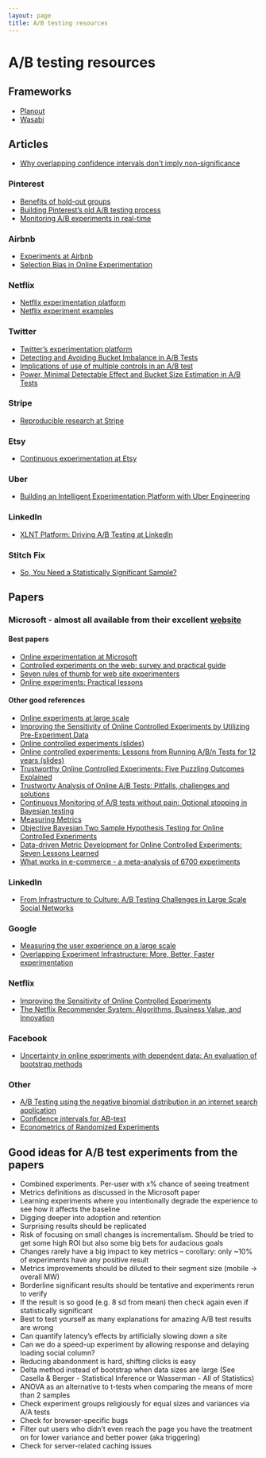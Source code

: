 ```yaml
---
layout: page
title: A/B testing resources
---
```


# A/B testing resources

## Frameworks
* [Planout](https://facebook.github.io/planout/)
* [Wasabi](https://github.com/intuit/wasabi)

## Articles
* [Why overlapping confidence intervals don't imply non-significance](https://medium.com/towards-data-science/why-overlapping-confidence-intervals-mean-nothing-about-statistical-significance-48360559900a)

### Pinterest
* [Benefits of hold-out groups](https://medium.com/@Pinterest_Engineering/how-holdout-groups-drive-sustainable-growth-35a4786c3801)
* [Building Pinterest’s old A/B testing process](https://medium.com/@Pinterest_Engineering/building-pinterests-a-b-testing-platform-ab4934ace9f4)
* [Monitoring A/B experiments in real-time](https://medium.com/@Pinterest_Engineering/monitoring-a-b-experiments-in-real-time-5cd3ee611c1)

### Airbnb
* [Experiments at Airbnb](https://medium.com/airbnb-engineering/experiments-at-airbnb-e2db3abf39e7)
* [Selection Bias in Online Experimentation](https://medium.com/airbnb-engineering/selection-bias-in-online-experimentation-c3d67795cceb)

### Netflix
* [Netflix experimentation platform](https://medium.com/netflix-techblog/its-all-a-bout-testing-the-netflix-experimentation-platform-4e1ca458c15)
* [Netflix experiment examples](https://medium.com/netflix-techblog/selecting-the-best-artwork-for-videos-through-a-b-testing-f6155c4595f6)

### Twitter
* [Twitter’s experimentation platform](https://blog.twitter.com/engineering/en_us/a/2015/twitter-experimentation-technical-overview.html)
* [Detecting and Avoiding Bucket Imbalance in A/B Tests](https://blog.twitter.com/engineering/en_us/a/2015/detecting-and-avoiding-bucket-imbalance-in-ab-tests.html)
* [Implications of use of multiple controls in an A/B test](https://blog.twitter.com/engineering/en_us/a/2016/implications-of-use-of-multiple-controls-in-an-ab-test.html)
* [Power, Minimal Detectable Effect and Bucket Size Estimation in A/B Tests](https://blog.twitter.com/engineering/en_us/a/2016/power-minimal-detectable-effect-and-bucket-size-estimation-in-ab-tests.html)

### Stripe
* [Reproducible research at Stripe](https://stripe.com/blog/reproducible-research)

### Etsy
* [Continuous experimentation at Etsy](http://mcfunley.com/design-for-continuous-experimentation)

### Uber
* [Building an Intelligent Experimentation Platform with Uber Engineering](https://eng.uber.com/experimentation-platform/)

### LinkedIn
* [XLNT Platform: Driving A/B Testing at LinkedIn](https://engineering.linkedin.com/ab-testing/xlnt-platform-driving-ab-testing-linkedin)

### Stitch Fix
* [So, You Need a Statistically Significant Sample?](http://multithreaded.stitchfix.com/blog/2015/05/26/significant-sample/)

## Papers
### Microsoft - almost all available from their excellent [website](http://exp-platform.com)
#### Best papers
* [Online experimentation at Microsoft](http://fabijan.info/papers/ICSE17_TheEvolutionOfCE_preprint.pdf)
* [Controlled experiments on the web: survey and practical guide](https://ai.stanford.edu/~ronnyk/2009controlledExperimentsOnTheWebSurvey.pdf)
* [Seven rules of thumb for web site experimenters](http://www.exp-platform.com/Documents/2014%20experimentersRulesOfThumb.pdf)
* [Online experiments: Practical lessons](http://ai.stanford.edu/~ronnyk/IEEE2010ExP.pdf)

#### Other good references
* [Online experiments at large scale](http://www.exp-platform.com/Documents/2013%20controlledExperimentsAtScale.pdf)
* [Improving the Sensitivity of Online Controlled Experiments by Utilizing Pre-Experiment Data](http://www.exp-platform.com/Documents/2013-02-CUPED-ImprovingSensitivityOfControlledExperiments.pdf)
* [Online controlled experiments (slides)](https://expplatform.sharepoint.com/Documents/2012-09%20ACMRecSysNR.pdf)
* [Online controlled experiments: Lessons from Running A/B/n Tests for 12 years (slides)](http://www.exp-platform.com/Documents/2015-08OnlineControlledExperimentsKDDKeynoteNR.pdf)
* [Trustworthy Online Controlled Experiments: Five Puzzling Outcomes Explained](http://www.exp-platform.com/Documents/puzzlingOutcomesInControlledExperiments.pdf)
* [Trustworty Analysis of Online A/B Tests: Pitfalls, challenges and solutions](http://www.exp-platform.com/Documents/2017WSDMDengLuLitz.pdf)
* [Continuous Monitoring of A/B tests without pain: Optional stopping in Bayesian testing](http://www.exp-platform.com/Documents/2016DSAAcontinuousMonitoringDengLuChen.pdf)
* [Measuring Metrics](http://www.exp-platform.com/Documents/2016CIKM_MeasuringMetrics.pdf)
* [Objective Bayesian Two Sample Hypothesis Testing for Online Controlled Experiments](http://www.exp-platform.com/Documents/BayesianAB.pdf)
* [Data-driven Metric Development for Online Controlled Experiments: Seven Lessons Learned](http://www.exp-platform.com/Documents/2016KDDMetricDevelopmentLessonsDengShi.pdf)
* [What works in e-commerce - a meta-analysis of 6700 experiments](http://www.qubit.com/sites/default/files/pdf/qubit_meta_analysis.pdf)

### LinkedIn
* [From Infrastructure to Culture: A/B Testing Challenges in Large Scale Social Networks](https://content.linkedin.com/content/dam/engineering/site-assets/pdfs/ABTestingSocialNetwork_share.pdf)

### Google
* [Measuring the user experience on a large scale](https://static.googleusercontent.com/media/research.google.com/en//pubs/archive/36299.pdf)
* [Overlapping Experiment Infrastructure: More, Better, Faster experimentation](https://static.googleusercontent.com/media/research.google.com/en//pubs/archive/36500.pdf)

### Netflix
* [Improving the Sensitivity of Online Controlled Experiments](http://www.kdd.org/kdd2016/papers/files/adp0945-xieA.pdf)
* [The Netflix Recommender System: Algorithms, Business Value, and Innovation](https://pdfs.semanticscholar.org/e9dd/899f0e599eafb4fe47696c83d07d971c0088.pdf?_ga=2.89037275.1750582391.1498690846-2119557290.1498690846)

### Facebook
* [Uncertainty in online experiments with dependent data: An evaluation of bootstrap methods](http://chbrown.github.io/kdd-2013-usb/kdd/p1303.pdf)

### Other
* [A/B Testing using the negative binomial distribution in an internet search application](http://www.tau.ac.il/~saharon/papers/AB%20testing%20with%20NB%20distribution%20-%20revision.pdf)
* [Confidence intervals for AB-test](https://arxiv.org/pdf/1501.07768.pdf)
* [Econometrics of Randomized Experiments](https://arxiv.org/pdf/1607.00698.pdf)

## Good ideas for A/B test experiments from the papers
* Combined experiments. Per-user with x% chance of seeing treatment
* Metrics definitions as discussed in the Microsoft paper
* Learning experiments where you intentionally degrade the experience to see how it affects the baseline
* Digging deeper into adoption and retention
* Surprising results should be replicated
* Risk of focusing on small changes is incrementalism. Should be tried to get some high ROI but also some big bets for audacious goals
* Changes rarely have a big impact to key metrics – corollary: only ~10% of experiments have any positive result
* Metrics improvements should be diluted to their segment size (mobile -> overall MW)
* Borderline significant results should be tentative and experiments rerun to verify
* If the result is so good (e.g. 8 sd from mean) then check again even if statistically significant
* Best to test yourself as many explanations for amazing A/B test results are wrong
* Can quantify latency’s effects by artificially slowing down a site
* Can we do a speed-up experiment by allowing response and delaying loading social column?
* Reducing abandonment is hard, shifting clicks is easy
* Delta method instead of bootstrap when data sizes are large (See Casella & Berger - Statistical Inference or Wasserman - All of Statistics)
* ANOVA as an alternative to t-tests when comparing the means of more than 2 samples
* Check experiment groups religiously for equal sizes and variances via A/A tests
* Check for browser-specific bugs
* Filter out users who didn’t even reach the page you have the treatment on for lower variance and better power (aka triggering)
* Check for server-related caching issues
